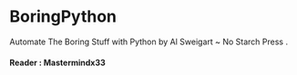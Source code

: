 # BoringPython
Automate The Boring Stuff with Python by Al Sweigart ~ No Starch Press .
#### Reader : Mastermindx33
